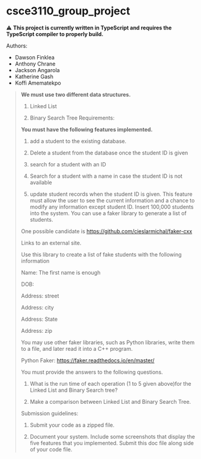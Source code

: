 # csce3110_group_project

⚠️ **This project is currently written in TypeScript and requires the TypeScript compiler to properly build.**

Authors:

- Dawson Finklea
- Anthony Chrane
- Jackson Angarola
- Katherine Gash
- Koffi Amematekpo

> **We must use two different data structures.**
>
> 1. Linked List
>
> 2. Binary Search Tree
> Requirements:
> 
> **You must have the following features implemented.**
>
> 1. add a student to the existing database.
>
> 2. Delete a student from the database once the student ID is given
>
> 3. search for a student with an ID
>
> 4. Search for a student with a name in case the student ID is not available
>
> 5. update student records when the student ID is given. This feature must allow the user to see the current information and a chance to modify any information except student ID.
> Insert 100,000 students into the system. You can use a faker library to generate a list of students. 
>
> One possible candidate is https://github.com/cieslarmichal/faker-cxx
>
> Links to an external site.
>
> Use this library to create a list of fake students with the following information
>
> Name: The first name is enough
>
> DOB:
>
> Address: street
>
> Address: city
>
> Address: State
>
> Address: zip
>
> You may use other faker libraries, such as Python libraries, write them to a file, and later read it into a C++ program.
>
> Python Faker: https://faker.readthedocs.io/en/master/
>
> You must provide the answers to the following questions.
>
> 1. What is the run time of each operation (1 to 5 given above)for the Linked List and Binary Search tree?
>
> 2. Make a comparison between Linked List and Binary Search Tree.
>
>
>
> 
>
> Submission guidelines:
>
> 1. Submit your code as a zipped file. 
>
> 2. Document your system. Include some screenshots that display the five features that you implemented. Submit this doc file along side of your code file.
